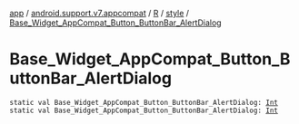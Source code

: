 [app](../../../index.md) / [android.support.v7.appcompat](../../index.md) / [R](../index.md) / [style](index.md) / [Base_Widget_AppCompat_Button_ButtonBar_AlertDialog](./-base_-widget_-app-compat_-button_-button-bar_-alert-dialog.md)

# Base_Widget_AppCompat_Button_ButtonBar_AlertDialog

`static val Base_Widget_AppCompat_Button_ButtonBar_AlertDialog: `[`Int`](https://kotlinlang.org/api/latest/jvm/stdlib/kotlin/-int/index.html)
`static val Base_Widget_AppCompat_Button_ButtonBar_AlertDialog: `[`Int`](https://kotlinlang.org/api/latest/jvm/stdlib/kotlin/-int/index.html)